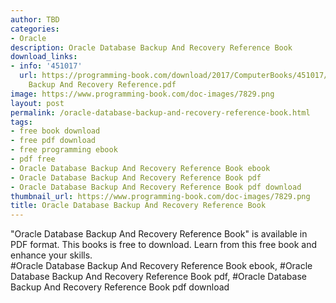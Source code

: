 ```yaml
---
author: TBD
categories:
- Oracle
description: Oracle Database Backup And Recovery Reference Book
download_links:
- info: '451017'
  url: https://programming-book.com/download/2017/ComputerBooks/451017/Oracle Database
    Backup And Recovery Reference.pdf
image: https://www.programming-book.com/doc-images/7829.png
layout: post
permalink: /oracle-database-backup-and-recovery-reference-book.html
tags:
- free book download
- free pdf download
- free programming ebook
- pdf free
- Oracle Database Backup And Recovery Reference Book ebook
- Oracle Database Backup And Recovery Reference Book pdf
- Oracle Database Backup And Recovery Reference Book pdf download
thumbnail_url: https://www.programming-book.com/doc-images/7829.png
title: Oracle Database Backup And Recovery Reference Book
---
```


 
<div class="item-desc text-justify">
  "Oracle Database Backup And Recovery Reference Book" is available in PDF format. This books is free to download. Learn from this free book and enhance your skills.
  <br>
  #Oracle Database Backup And Recovery Reference Book ebook, #Oracle Database Backup And Recovery Reference Book pdf, #Oracle Database Backup And Recovery Reference Book pdf download
</div>